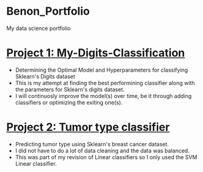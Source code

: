 # Benon_Portfolio
My data science portfolio

# [Project 1: My-Digits-Classification](https://github.com/Benon172/My-Digits-Classification)
* Determining the Optimal Model and Hyperparameters for classifying Sklearn's Digits dataset
* This is my attempt at finding the best performining classifier along with the parameters for Sklearn's digits dataset. 
* I will continuosly improve the model(s) over time, be it through adding classifiers or optimizing the exiting one(s).

# [Project 2: Tumor type classifier](https://github.com/Benon172/Breast-Cancer)
* Predicting tumor type using Sklearn's breast cancer dataset. 
* I did not have to do a lot of data cleaning and the data was balanced. 
* This was part of my revision of Linear classifiers so I only used the SVM Linear classifier.
